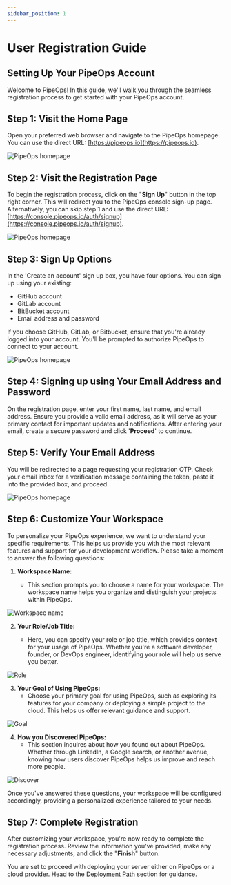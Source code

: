```yaml
---
sidebar_position: 1
---
```


# User Registration Guide

## Setting Up Your PipeOps Account

Welcome to PipeOps! In this guide, we'll walk you through the seamless registration process to get started with your PipeOps account.

## Step 1: Visit the Home Page

Open your preferred web browser and navigate to the PipeOps homepage. You can use the direct URL: [https://pipeops.io](https://pipeops.io).

![PipeOps homepage](https://pub-950943fa1bc54978bed46ef104f9d81a.r2.dev/Documentation%20Images/landing-page.png)

## Step 2: Visit the Registration Page

To begin the registration process, click on the "**Sign Up**" button in the top right corner. This will redirect you to the PipeOps console sign-up page. Alternatively, you can skip step 1 and use the direct URL: [https://console.pipeops.io/auth/signup](https://console.pipeops.io/auth/signup).

![PipeOps homepage](https://pub-950943fa1bc54978bed46ef104f9d81a.r2.dev/Documentation%20Images/landing-page-sign-up.png)

## Step 3: Sign Up Options

In the 'Create an account' sign up box, you have four options. You can sign up using your existing:

- GitHub account
- GitLab account
- BitBucket account
- Email address and password

If you choose GitHub, GitLab, or Bitbucket, ensure that you're already logged into your account. You'll be prompted to authorize PipeOps to connect to your account.

![PipeOps homepage](https://d23lxlhhocltbo.cloudfront.net/wp-content/uploads/2024/06/28014413/Screenshot-2024-06-27-223350.png)

## Step 4: Signing up using Your Email Address and Password

On the registration page, enter your first name, last name, and email address. Ensure you provide a valid email address, as it will serve as your primary contact for important updates and notifications. After entering your email, create a secure password and click '**Proceed**' to continue.

## Step 5: Verify Your Email Address

You will be redirected to a page requesting your registration OTP. Check your email inbox for a verification message containing the token, paste it into the provided box, and proceed.

![PipeOps homepage](https://pub-950943fa1bc54978bed46ef104f9d81a.r2.dev/Documentation%20Images/otp-verification.png)

## Step 6: Customize Your Workspace

To personalize your PipeOps experience, we want to understand your specific requirements. This helps us provide you with the most relevant features and support for your development workflow. Please take a moment to answer the following questions:

1. **Workspace Name:**

   - This section prompts you to choose a name for your workspace. The workspace name helps you organize and distinguish your projects within PipeOps.

![Workspace name](https://pub-950943fa1bc54978bed46ef104f9d81a.r2.dev/Documentation%20Images/choose-workspace-name.png)

2. **Your Role/Job Title:**

   - Here, you can specify your role or job title, which provides context for your usage of PipeOps. Whether you're a software developer, founder, or DevOps engineer, identifying your role will help us serve you better.

![Role](https://pub-950943fa1bc54978bed46ef104f9d81a.r2.dev/Documentation%20Images/role-survey-question.png)

3. **Your Goal of Using PipeOps:**
   - Choose your primary goal for using PipeOps, such as exploring its features for your company or deploying a simple project to the cloud. This helps us offer relevant guidance and support.

![Goal](https://d23lxlhhocltbo.cloudfront.net/wp-content/uploads/2024/06/28015249/2-2.png)

4. **How you Discovered PipeOps:**
   - This section inquires about how you found out about PipeOps. Whether through LinkedIn, a Google search, or another avenue, knowing how users discover PipeOps helps us improve and reach more people.

![Discover ](https://pub-950943fa1bc54978bed46ef104f9d81a.r2.dev/Documentation%20Images/discovery-survey-question.png)

Once you've answered these questions, your workspace will be configured accordingly, providing a personalized experience tailored to your needs.

## Step 7: Complete Registration

After customizing your workspace, you're now ready to complete the registration process. Review the information you've provided, make any necessary adjustments, and click the "**Finish**" button.

You are set to proceed with deploying your server either on PipeOps or a cloud provider. Head to the [Deployment Path](/docs/category/choose-your-deployment-path) section for guidance.
